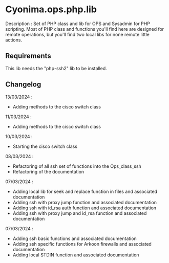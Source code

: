 # Cyonima.ops.php.lib

Description : Set of PHP class and lib for OPS and Sysadmin for PHP scripting. Most of PHP class and functions you'll find here are designed for remote operations, but you'll find two local libs for none remote little actions.

## Requirements

This lib needs the "php-ssh2" lib to be installed.

## Changelog

13/03/2024 :
* Adding methods to the cisco switch class

11/03/2024 :
* Adding methods to the cisco switch class

10/03/2024 :
* Starting the cisco switch class

08/03/2024 :
* Refactoring of all ssh set of functions into the Ops_class_ssh 
* Refactoring of the documentation

07/03/2024 :
* Adding local lib for seek and replace function in files and associated documentation
* Adding ssh with proxy jump function and associated documentation
* Adding ssh with id_rsa auth function and associated documentation
* Adding ssh with proxy jump and id_rsa function and associated documentation

07/03/2024 :
* Adding ssh basic functions and associated documentation
* Adding ssh specific functions for Arkoon firewalls and associated documentation
* Adding local STDIN function and associated documentation

